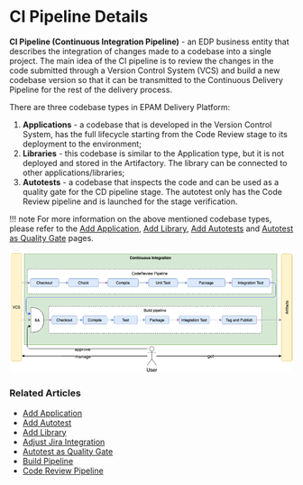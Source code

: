 # CI Pipeline Details

**CI Pipeline (Continuous Integration Pipeline)** - an EDP business entity that describes the integration of changes made to a codebase into a single project. The main idea of the CI pipeline is to review the changes in the code submitted through a Version Control System (VCS)
and build a new codebase version so that it can be transmitted to the Continuous Delivery Pipeline for the rest of the delivery process.

There are three codebase types in EPAM Delivery Platform:

1. **Applications** - a codebase that is developed in the Version Control System, has the full lifecycle starting from the Code Review stage to its deployment to the environment;
2. **Libraries** - this codebase is similar to the Application type, but it is not deployed and stored in the Artifactory. The library can be connected to other applications/libraries;
3. **Autotests** - a codebase that inspects the code and can be used as a quality gate for the CD pipeline stage. The autotest only has the Code Review pipeline and is launched for the stage verification.

!!! note
    For more information on the above mentioned codebase types, please refer to the [Add Application](add-application.md), [Add Library](add-library.md), [Add Autotests](add-autotest.md) and [Autotest as Quality Gate](../use-cases/autotest-as-quality-gate.md) pages.

![EDP CI pipeline](../assets/user-guide/edp-ci-pipeline.png "EDP CI pipeline")

### Related Articles

* [Add Application](add-application.md)
* [Add Autotest](add-autotest.md)
* [Add Library](add-library.md)
* [Adjust Jira Integration](../operator-guide/jira-integration.md)
* [Autotest as Quality Gate](../use-cases/autotest-as-quality-gate.md)
* [Build Pipeline](build-pipeline.md)
* [Code Review Pipeline](code-review-pipeline.md)
